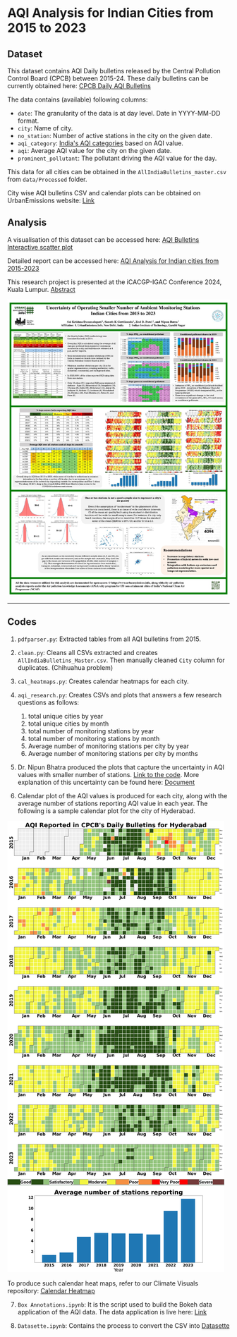 # AQI Analysis for Indian Cities from 2015 to 2023

## Dataset

This dataset contains AQI Daily bulletins released by the Central Pollution Control Board (CPCB) between 2015-24. These daily bulletins can be currently obtained here: [CPCB Daily AQI Bulletins](https://cpcb.nic.in/AQI_Bulletin.php)

The data contains (available) following columns:
- `date`: The granularity of the data is at day level. Date in YYYY-MM-DD format.
- `city`: Name of city.
- `no_station`: Number of active stations in the city on the given date.
- `aqi_category`: [India's AQI categories](https://www.pib.gov.in/newsite/printrelease.aspx?relid=110654) based on AQI value.
- `aqi`: Average AQI value for the city on the given date.
- `prominent_pollutant`: The pollutant driving the AQI value for the day.

This data for all cities can be obtained in the  `AllIndiaBulletins_master.csv` from `data/Processed` folder.

City wise AQI bulletins CSV and calendar plots can be obtained on UrbanEmissions website: [Link](https://urbanemissions.info/india-air-quality/india-ncap-aqi-indian-cities-2015-2023/)

## Analysis
A visualisation of this dataset can be accessed here: [AQI Bulletins Interactive scatter plot](https://urbanemissionsinfo.github.io/AQI_bulletins/)

Detailed report can be accessed here: [AQI Analysis for Indian cities from 2015-2023](https://urbanemissions.info/wp-content/uploads/docs/SIM-47-2024.pdf)

This research project is presented at the iCACGP-IGAC Conference 2024, Kuala Lumpur. [Abstract](https://icacgp-igac2024.com/wp-content/uploads/2024/08/A144.-Sai-Krishna-Dammalapati.pdf)


![alt text](assets/India_Monitoring_Poster.jpg)

<hr>


## Codes
1. `pdfparser.py`: Extracted tables from all AQI bulletins from 2015.
2. `clean.py`: Cleans all CSVs extracted and creates `AllIndiaBulletins_Master.csv`. Then manually cleaned `City` column for duplicates. (Chihuahua problem)
3. `cal_heatmaps.py`: Creates calendar heatmaps for each city. 
4. `aqi_research.py`: Creates CSVs and plots that answers a few research questions as follows:

    1. total unique cities by year 
    2. total unique cities by month
    3. total number of monitoring stations by year
    4. total number of monitoring stations by month
    5. Average number of monitoring stations per city by year 
    6. Average number of monitoring stations per city by months
5. Dr. Nipun Bhatra produced the plots that capture the uncertainty in AQI values with smaller number of stations. [Link to the code](https://nipunbatra.github.io/blog/posts/2024-sample-distribution.html). More explanation of this uncertainty can be found here: [Document](<assets/Issue with less number of air quality monitoring stations.pdf>)

6. Calendar plot of the AQI values is produced for each city, along with the average number of stations reporting AQI value in each year. The following is a sample calendar plot for the city of Hyderabad.

![Calendar-Plot Hyderabad](assets/hyd_calendar_aqi.png)

To produce such calendar heat maps, refer to our Climate Visuals repository: [Calendar Heatmap](https://github.com/urbanemissions-info/ClimateVisuals/blob/main/Calendar%20Heatmap.ipynb)

7. `Box Annotations.ipynb`: It is the script used to build the Bokeh data application of the AQI data. The data application is live here: [Link](https://urbanemissionsinfo.github.io/AQI_bulletins/)

8. `Datasette.ipynb`: Contains the process to convert the CSV into [Datasette](https://datasette.io/)


